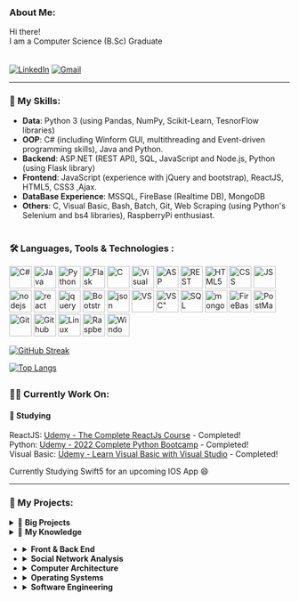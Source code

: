 <!-- About Me -->

### About Me:

Hi there!<br/> I am a Computer Science (B.Sc) Graduate<br/>
<br/><br/>[![LinkedIn](https://img.shields.io/badge/linkedin-%230077B5.svg?&style=for-the-badge&logo=linkedin&logoColor=white)](https://bit.ly/37jV1GD)
[![Gmail](https://img.shields.io/badge/Gmail-D14836?style=for-the-badge&logo=gmail&logoColor=white)](mailto:alws34@gmail.com)

<!--END About me -->

---

<!-- My skills -->

### 🔧 My Skills:

- <b>Data</b>: Python 3 (using Pandas, NumPy, Scikit-Learn, TesnorFlow libraries)
- <b>OOP</b>: C# (including Winform GUI, multithreading and Event-driven programming skills), Java and Python. 
- <b>Backend</b>: ASP.NET (REST API), SQL, JavaScript and Node.js, Python (using Flask library)
- <b>Frontend</b>: JavaScript (experience with jQuery and bootstrap), ReactJS, HTML5, CSS3 ,Ajax.
- <b>DataBase Experience</b>: MSSQL, FireBase (Realtime DB), MongoDB
- <b>Others</b>: C, Visual Basic, Bash, Batch, Git, Web Scraping (using Python's Selenium and bs4 libraries), RaspberryPi enthusiast.
  <br/> <br/>

### :hammer_and_wrench: Languages, Tools & Technologies :

<div>
  <img src="https://img.icons8.com/color/30/c-sharp-logo.png" title="C#" **alt="C#" width="40" height="40"/>
<img src="https://img.icons8.com/color/30/java.png" title="Java" **alt="Java" width="40" height="40"/>
<img src="https://img.icons8.com/color/30/python.png" title="Python" **alt="Python" width="40" height="40"/>
<img src="https://img.icons8.com/ios/452/flask.png" title="Flask" **alt="Flask" width="40" height="40"/>
<img src="https://img.icons8.com/color/30/c.png" title="C" **alt="C" width="40" height="40"/>
<img src="https://img.icons8.com/fluency/344/visual-basic.png" title="Visual Basic" **alt="VB" width="40" height="40"/>
<img src="https://img.icons8.com/color/30/asp.png" title="ASP .NET" **alt="ASP .NET" width="40" height="40"/>
<img src="https://img.icons8.com/color/30/rest-api.png" title="REST API" **alt="REST API" width="40" height="40"/>
<img src="https://img.icons8.com/color/30/html-5.png" title="HTML5" **alt="HTML5" width="40" height="40"/>
<img src="https://img.icons8.com/color/30/css.png" title="CSS" **alt="CSS" width="40" height="40"/>
<img src="https://img.icons8.com/color/452/javascript--v1.png" title="JS" **alt="JS" width="40" height="40"/>
<img src="https://img.icons8.com/windows/30/000000/node-js.png" title="nodejs" **alt="nodejs" width="40" height="40"/>
<img src="https://img.icons8.com/officel/344/react.png" title="react" **alt="react" width="40" height="40"/>
<img src="https://img.icons8.com/ios/30/000000/jquery.png" title="jquery" **alt="jquery" width="40" height="40"/>
<img src="https://img.icons8.com/color/344/bootstrap.png" title="Bootstrap" **alt="Bootstrap" width="40" height="40"/>
<img src="https://img.icons8.com/color/30/json.png" title="json" **alt="json" width="40" height="40"/>
<img src="https://img.icons8.com/color/30/visual-studio.png" title="VS" **alt="VS" width="40" height="40"/>
<img src="https://img.icons8.com/color/30/visual-studio-code-2019.png" title=VSC" **alt="VSC" width="40" height="40"/>
<img src="https://img.icons8.com/color/30/sql.png" title="SQL" **alt="SQL" width="40" height="40"/>
<img src="https://img.icons8.com/color/30/000000/mongodb.png" title="mongoDB" **alt="mongoDB" width="40" height="40"/>
<img src="https://img.icons8.com/color/30/firebase.png" title="FireBase" **alt="FireBase" width="40" height="40"/>
<img src="https://img.icons8.com/dusk/30/000000/postman-api.png" title="PostMan" **alt="PostMan" width="40" height="40"/>
<img src="https://img.icons8.com/color/452/git.png" title="Git" **alt="Git" width="40" height="40"/>
<img src="https://img.icons8.com/color/30/github.png" title="Github" **alt="Github" width="40" height="40"/>
<img src="https://img.icons8.com/color/344/linux--v1.png" title="Linux" **alt="Linux" width="40" height="40"/>
<img src="https://img.icons8.com/color/344/raspberry-pi.png" title="RaspberryPi" **alt="RaspberryPi" width="40" height="40"/>
<img src="https://img.icons8.com/ultraviolet/452/windows-10.png" title="Windows" **alt="Windows" width="40" height="40"/>
</div>
<!-- END My skills -->

<!-- My Stats -->

[![GitHub Streak](http://github-readme-streak-stats.herokuapp.com?user=alws34&theme=dark&background=000000)](https://git.io/streak-stats)

[![Top Langs](https://github-readme-stats.vercel.app/api/top-langs/?username=alws34)](https://github.com/anuraghazra/github-readme-stats)

## <!-- END My Stats -->

### :technologist: Currently Work On:


#### :open_book: Studying

ReactJS: [Udemy - The Complete ReactJs Course](https://www.udemy.com/course/react-js-basics-to-advanced) - Completed! <br/>
Python: [Udemy - 2022 Complete Python Bootcamp](https://www.udemy.com/course/complete-python-bootcamp) - Completed! <br/>
Visual Basic: [Udemy - Learn Visual Basic with Visual Studio](https://www.udemy.com/course/learn-visual-basic) - Completed!<br/>

Currently Studying Swift5 for an upcoming IOS App :smile:

---

<!-- My Projects -->

### 🧷 My Projects:

<details>
    <summary>&#128240 <b>Big Projects</b></summary><br/>

<!-- My Projects -LIST:START -->
- Computer Science B.Sc Final project [GitHub](https://github.com/alws34/TweetStockApp), [Live Web App](https://proj.ruppin.ac.il/bgroup57/test2/tar1/build/)<br/>
  This project involves Social Networks and Data analytics.
  In This project, we try to predict stock price volatility for the end of the current trading day (for specific stocks), based on chatter analysis from Twitter and real stock exchange data from the past day.

- [Deployer App](https://github.com/alws34/DeployerV2)
  This tool simplifies software installations on newly installed PCs.

- [Raspberry pi "commander"](https://github.com/alws34/RPICommander)
  This app was developed in order to automate the control of multiple rasperry pi's
  The app essentially creates bath-files for each device with the wanted CLI commands for that device, (selectable from a user-defined lists of devices and commands), and runs the .bat.

- [Server Side Course final project](https://github.com/alws34/Server-Side-Final-Project) - [Website Link](https://proj.ruppin.ac.il/bgroup57/test2/tar4/Pages/login.html)
  You can connect to the website with the following credentials (regular users): user: testuser@gmail.com , pass: 123456
  This project includes an Admin panel with user's statistics, recommended series based on several parameters, real time chat base on firebase with changing emojis. Using API.net, JQUERY, JSON, SQL, Firebase, JavaScript, HTML and CSS.

- [Nightclub Management Tool](https://github.com/alws34/RupCS_Java_AOOP_Final_Assignment)
  This is Final project for the JAVA,<b>including advanced concepts in OOP such as Abstraction, Encapsulation, Polymorphism, Inheritance and composition.</b>
  The project involved creating a NightClub management app, and is fully documented via JavaDoc.

- [Requirements Document](https://github.com/alws34/RupCS_SE_FinalProject)
  This is our final project for the Software Engineering Course.
  This project includes: <b>Requirements Definition: Functional Requirements, Quality Requirements,System Architecture.
  Requirements Specification: Use Case Diagram, Glossary of UC, Actors Table, Traceability Matrix, Activity Diagrams. Design: Class Diagram.</b>

- [Exam Preperation tool](https://github.com/alws34/Exams_Preperation)
this tool is created for a simple, customized and free exam preperation tool.
with this GUI tool you can create your data sets and the website will display them (in a Q&A manner)
</details>
<!-- My Projects-LIST:END -->

<!-- My Knowledge-LIST:START -->
<details>
    <summary>🔬 <b>My Knowledge</b></summary><br/>

- <details>
    <summary><b>OOP (GUI Applications, Multithreading and Event-driven programming)</b></summary><br/>
    - C#</br>
    - Python3</br>
    - Java
    </br></br>
    Knolege and experience with Advanced concepts in OOP (in C#, Java and Python) such as polymorphism, abstract Classes, interfaces, exception hierarchy etc.<br/>
    Event-driven programming,MultiThreading, Polymorphism, C# GUI (using WinForm).

    </br></br>
    Knoledge & experience with the following libraries:
    - Pandas, Numpy, TensorFlow, Scikit-learn (SKlearn) - Data analysis.
    - Flask - Simple Rest APIs.
    - Telepot - telegram API.
  </details>

- <details>
    <summary><b>DataBase Experience</b></summary><br/>
    - Firebase</br>
    - SQL</br>
    - MongoDB
</details>

- <details>
    <summary><b>Front & Back End</b></summary><br/>
    - Flask (Python)
    - ASP.NET - REST API (C#)
    - AJAX
    - JavaScript
    - Node.JS (React & React Native)
    - HTML5 
    - CSS3
    - Bootstrap 4
  </details>

- <details>
    <summary><b>Social Network Analysis </b></summary><br/>
    Data collection and integration, statistical research. The basics of network theory, nodes and connections, types of nodes and activities. Calculating and understanding key metrics of players and communities leaders, finding groups (communities) in the network, topology of the network, networks Randomness, Scale Free Networks, and models of network development and the "movement of ideas" in the network.
    </details>

- <details>
    <summary><b>Computer Architecture</b></summary><br/>
    Basic knoledge in Combinational Building Blocks such as Multiplexers, Decoders, Latches and Flip-Flops eg. SR Latch, D-Latch, D-Flip-Flop, Register, single cycle architecture and MIPS R2000 language.
  </details>

- <details>
    <summary><b>Operating Systems</b></summary><br/>
    Learning the basics of OS structure (kernel approaches, dual mode operations, preemptive/non-preemptive OSs), processes and threads (client-server systems, RPC, pipes, threads dispatching, high-level of thread scheduling), synchronization and mutual exclusion, deadlocks, CPU thread-scheduling (scheduling algorithms and priorities, starvation). Practical coding with both Java and C using WIN32 API.
     - A Repo of the final project can be found here: ![OS Course Final Project](https://github.com/alws34/RupCS_OS_Final_Project)
  </details>

- <details>
    <summary><b>Software Engineering</b></summary><br/>
    Learning Imparting concepts in software engineering and methods of analysis and design, presenting the development stages of a software system, including definition Requirements, formalization of requirements and their analysis and software design. Learn UML diagrams such as: Use Case Diagrams, System Sequence, Activity Diagrams, and Interaction Diagrams.
    - A Repo of the final project document can be found here: ![SE Course Final Project](https://github.com/alws34/RupCS_SE_FinalProject)
  </details>

<!-- My Knowledge-LIST:END -->
</details>
